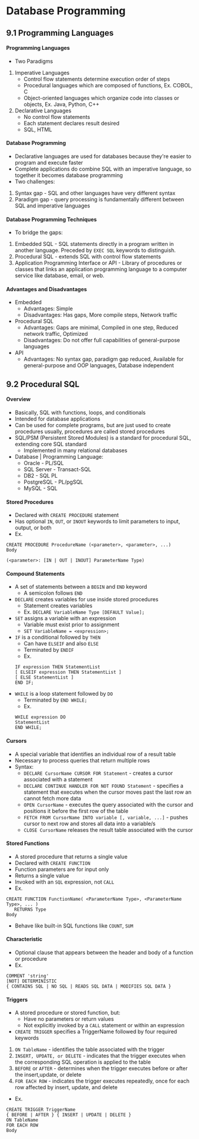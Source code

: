 # Database Programming

## 9.1 Programming Languages

#### Programming Languages
- Two Paradigms
1. Imperative Languages
    - Control flow statements determine execution order of steps
    - Procedural languages which are composed of functions, Ex. COBOL, C
    - Object-oriented languages which organize code into classes or objects, Ex. Java, Python, C++
2. Declarative Languages
    - No control flow statements
    - Each statement declares result desired
    - SQL, HTML

#### Database Programming
- Declarative languages are used for databases because they're easier to program and execute faster
- Complete applications do combine SQL with an imperative language, so together it becomes database programming
- Two challenges:
1. Syntax gap - SQL and other languages have very different syntax
2. Paradigm gap - query processing is fundamentally different between SQL and imperative languages

#### Database Programming Techniques
- To bridge the gaps:
1. Embedded SQL - SQL statements directly in a program written in another language. Preceded by `EXEC SQL` keywords to distinguish.
2. Procedural SQL - extends SQL with control flow statements
3. Application Programming Interface or API - Library of procedures or classes that links an application programming language to a computer service like database, email, or web.

#### Advantages and Disadvantages
- Embedded
    - Advantages: Simple
    - Disadvantages: Has gaps, More compile steps, Network traffic
- Procedural SQL
    - Advantages: Gaps are minimal, Compiled in one step, Reduced network traffic, Optimized
    - Disadvantages: Do not offer full capabilities of general-purpose languages
- API
    - Advantages: No syntax gap, paradigm gap reduced, Available for general-purpose and OOP languages, Database independent


## 9.2 Procedural SQL

#### Overview
- Basically, SQL with functions, loops, and conditionals
- Intended for database applications
- Can be used for complete programs, but are just used to create procedures usually, procedures are called stored procedures
- SQL/PSM (Persistent Stored Modules) is a standard for procedural SQL, extending core SQL standard
    - Implemented in many relational databases
- Database | Programming Language:
    - Oracle - PL/SQL
    - SQL Server - Transact-SQL
    - DB2 - SQL PL
    - PostgreSQL - PL/pgSQL
    - MySQL - SQL

#### Stored Procedures
- Declared with `CREATE PROCEDURE` statement
- Has optional `IN`, `OUT`, or `INOUT` keywords to limit parameters to input, output, or both
- Ex. 
```
CREATE PROCEDURE ProcedureName (<parameter>, <parameter>, ...)
Body

(<parameter>: [IN | OUT | INOUT] ParameterName Type)
```

#### Compound Statements
- A set of statements between a `BEGIN` and `END` keyword
    - A semicolon follows `END`
- `DECLARE` creates variables for use inside stored procedures
    - Statement creates variables
    - Ex. `DECLARE VariableName Type [DEFAULT Value];`
- `SET` assigns a variable with an expression
    - Variable must exist prior to assignment
    - `SET VariableName = <expression>;`
- `IF` is a conditional followed by `THEN`
    - Can have `ELSEIF` and also `ELSE` 
    - Terminated by `ENDIF`
    - Ex.
    ```
    IF expression THEN StatementList
    [ ELSEIF expression THEN StatementList ]
    [ ELSE StatementList ]
    END IF;
    ```
- `WHILE` is a loop statement followed by `DO`
    - Terminated by `END WHILE;`
    - Ex.
    ```
    WHILE expression DO
   StatementList
    END WHILE;
    ```

#### Cursors
- A special variable that identifies an individual row of a result table
- Necessary to process queries that return multiple rows
- Syntax:
    - `DECLARE CursorName CURSOR FOR Statement` - creates a cursor associated with a statement
    - `DECLARE CONTINUE HANDLER FOR NOT FOUND Statement` - specifies a statement that executes when the cursor moves past the last row an cannot fetch more data
    - `OPEN CursorName` - executes the query associated with the cursor and positions it before the first row of the table
    - `FETCH FROM CursorName INTO variable [, variable, ...]` - pushes cursor to next row and stores all data into a variable/s
    - `CLOSE CursorName` releases the result table associated with the cursor

#### Stored Functions
- A stored procedure that returns a single value
- Declared with `CREATE FUNCTION`
- Function parameters are for input only
- Returns a single value
- Invoked with an `SQL` expression, not `CALL`
- Ex.
```
CREATE FUNCTION FunctionName( <ParameterName Type>, <ParameterName Type>, ... )
   RETURNS Type
Body
```
- Behave like built-in SQL functions like `COUNT`, `SUM`

#### Characteristic
- Optional clause that appears between the header and body of a function or procedure
- Ex.
```
COMMENT 'string'
[NOT] DETERMINISTIC
{ CONTAINS SQL | NO SQL | READS SQL DATA | MODIFIES SQL DATA }
```

#### Triggers
- A stored procedure or stored function, but:
    - Have no parameters or return values
    - Not explicitly invoked by a `CALL` statement or within an expression
- `CREATE TRIGGER` specifies a TriggerName followed by four required keywords
1. `ON TableName` - identifies the table associated with the trigger
2. `INSERT, UPDATE, or DELETE` - indicates that the trigger executes when the corresponding SQL operation is applied to the table
3. `BEFORE` or `AFTER` - determines when the trigger executes before or after the insert,update, or delete
4. `FOR EACH ROW` - indicates the trigger executes repeatedly, once for each row affected by insert, update, and delete
- Ex.
```
CREATE TRIGGER TriggerName
{ BEFORE | AFTER } { INSERT | UPDATE | DELETE }
ON TableName 
FOR EACH ROW
Body
```